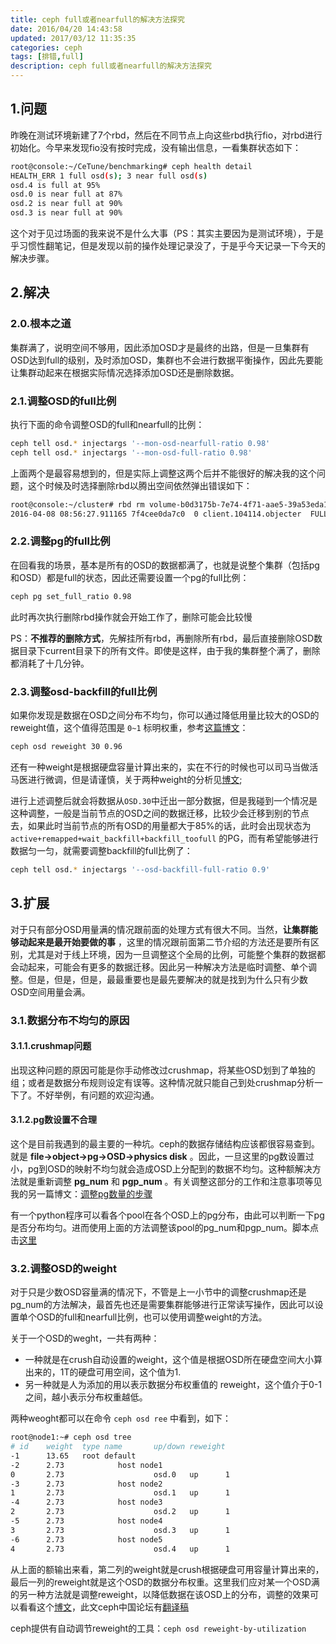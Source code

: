 ```yaml
---
title: ceph full或者nearfull的解决方法探究
date: 2016/04/20 14:43:58
updated: 2017/03/12 11:35:35
categories: ceph
tags: [排错,full]
description: ceph full或者nearfull的解决方法探究
---
```

## 1.问题
昨晚在测试环境新建了7个rbd，然后在不同节点上向这些rbd执行fio，对rbd进行初始化。今早来发现fio没有按时完成，没有输出信息，一看集群状态如下：

```bash
root@console:~/CeTune/benchmarking# ceph health detail
HEALTH_ERR 1 full osd(s); 3 near full osd(s)
osd.4 is full at 95%
osd.0 is near full at 87%
osd.2 is near full at 90%
osd.3 is near full at 90%
```

这个对于见过场面的我来说不是什么大事（PS：其实主要因为是测试环境），于是乎习惯性翻笔记，但是发现以前的操作处理记录没了，于是乎今天记录一下今天的解决步骤。

## 2.解决
### 2.0.根本之道
集群满了，说明空间不够用，因此添加OSD才是最终的出路，但是一旦集群有OSD达到full的级别，及时添加OSD，集群也不会进行数据平衡操作，因此先要能让集群动起来在根据实际情况选择添加OSD还是删除数据。

### 2.1.调整OSD的full比例
执行下面的命令调整OSD的full和nearfull的比例：

```bash
ceph tell osd.* injectargs '--mon-osd-nearfull-ratio 0.98'
ceph tell osd.* injectargs '--mon-osd-full-ratio 0.98'
```

上面两个是最容易想到的，但是实际上调整这两个后并不能很好的解决我的这个问题，这个时候及时选择删除rbd以腾出空间依然弹出错误如下：

```bash
root@console:~/cluster# rbd rm volume-b0d3175b-7e74-4f71-aae5-39a53eda11ad
2016-04-08 08:56:27.911165 7f4cee0da7c0  0 client.104114.objecter  FULL, paused modify 0x1cc3a60 tid 2
```

### 2.2.调整pg的full比例
在回看我的场景，基本是所有的OSD的数据都满了，也就是说整个集群（包括pg和OSD）都是full的状态，因此还需要设置一个pg的full比例：

```bash
ceph pg set_full_ratio 0.98
```

此时再次执行删除rbd操作就会开始工作了，删除可能会比较慢

PS：**不推荐的删除方式**，先解挂所有rbd，再删除所有rbd，最后直接删除OSD数据目录下current目录下的所有文件。即使是这样，由于我的集群整个满了，删除都消耗了十几分钟。

### 2.3.调整osd-backfill的full比例
如果你发现是数据在OSD之间分布不均匀，你可以通过降低用量比较大的OSD的reweight值，这个值得范围是 `0~1` 标明权重，参考[这篇博文](http://cephnotes.ksperis.com/blog/2013/12/09/ceph-osd-reweight)：

```bash
ceph osd reweight 30 0.96
```

还有一种weight是根据硬盘容量计算出来的，实在不行的时候也可以司马当做活马医进行微调，但是请谨慎，关于两种weight的分析见[博文](http://cephnotes.ksperis.com/blog/2014/12/23/difference-between-ceph-osd-reweight-and-ceph-osd-crush-reweight);

进行上述调整后就会将数据从`OSD.30`中迁出一部分数据，但是我碰到一个情况是这种调整，一般是当前节点的OSD之间的数据迁移，比较少会迁移到别的节点去，如果此时当前节点的所有OSD的用量都大于85%的话，此时会出现状态为 `active+remapped+wait_backfill+backfill_toofull` 的PG，而有希望能够进行数据匀一匀，就需要调整backfill的full比例了：

```bash
ceph tell osd.* injectargs '--osd-backfill-full-ratio 0.9'
```

## 3.扩展
对于只有部分OSD用量满的情况跟前面的处理方式有很大不同。当然，**让集群能够动起来是最开始要做的事** ，这里的情况跟前面第二节介绍的方法还是要所有区别，尤其是对于线上环境，因为一旦调整这个全局的比例，可能整个集群的数据都会动起来，可能会有更多的数据迁移。因此另一种解决方法是临时调整、单个调整。但是，但是，但是，最最重要也是最先要解决的就是找到为什么只有少数OSD空间用量会满。

### 3.1.数据分布不均匀的原因

#### 3.1.1.crushmap问题
出现这种问题的原因可能是你手动修改过crushmap，将某些OSD划到了单独的组；或者是数据分布规则设定有误等。这种情况就只能自己到处crushmap分析一下了。不好举例，有问题的欢迎沟通。

#### 3.1.2.pg数设置不合理
这个是目前我遇到的最主要的一种坑。ceph的数据存储结构应该都很容易查到。就是 **file->object->pg->OSD->physics disk** 。因此，一旦这里的pg数设置过小，pg到OSD的映射不均匀就会造成OSD上分配到的数据不均匀。这种额解决方法就是重新调整 **pg_num** 和 **pgp_num** 。有关调整这部分的工作和注意事项等见我的另一篇博文：[调整pg数量的步骤](http://blog.itzhoulin.com/blog/post/hnuzhoulin/increase-pg-num)

有一个python程序可以看各个pool在各个OSD上的pg分布，由此可以判断一下pg是否分布均匀。进而使用上面的方法调整该pool的pg_num和pgp_num。脚本点击[这里](https://gist.github.com/hnuzhoulin/fef193f5e26533fc08c86ad30209646d)

### 3.2.调整OSD的weight
对于只是少数OSD容量满的情况下，不管是上一小节中的调整crushmap还是pg_num的方法解决，最首先也还是需要集群能够进行正常读写操作，因此可以设置单个OSD的full和nearfull比例，也可以使用调整weight的方法。

关于一个OSD的weght，一共有两种：

 - 一种就是在crush自动设置的weight，这个值是根据OSD所在硬盘空间大小算出来的，1T的硬盘可用空间，这个值为1.
 - 另一种就是人为添加的用以表示数据分布权重值的 reweight，这个值介于0-1之间，越小表示分布权重越低。

两种weoght都可以在命令 `ceph osd ree` 中看到，如下：

```bash
root@node1:~# ceph osd tree
# id    weight  type name       up/down reweight
-1      13.65   root default
-2      2.73            host node1
0       2.73                    osd.0   up      1
-3      2.73            host node2
1       2.73                    osd.1   up      1
-4      2.73            host node3
2       2.73                    osd.2   up      1
-5      2.73            host node4
3       2.73                    osd.3   up      1
-6      2.73            host node5
4       2.73                    osd.4   up      1
```

从上面的额输出来看，第二列的weight就是crush根据硬盘可用容量计算出来的，最后一列的reweight就是这个OSD的数据分布权重。这里我们应对某一个OSD满的另一种方法就是调整reweight，以降低数据在该OSD上的分布，调整的效果可以看看这个[博文](http://cephnotes.ksperis.com/blog/2013/12/09/ceph-osd-reweight/)，此文ceph中国论坛有[翻译稿](http://bbs.ceph.org.cn/article/38)

ceph提供有自动调节reweight的工具：`ceph osd reweight-by-utilization`
